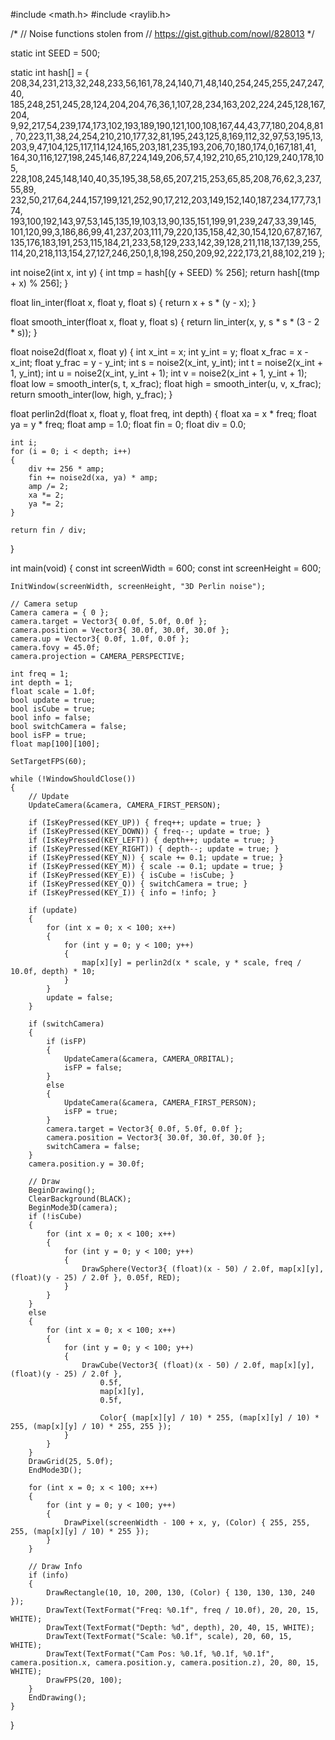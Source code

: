 


#include <math.h>
#include <raylib.h>

/*
// Noise functions stolen from
// https://gist.github.com/nowl/828013
*/

static int SEED = 500;

static int hash[] = { 208,34,231,213,32,248,233,56,161,78,24,140,71,48,140,254,245,255,247,247,40,
					185,248,251,245,28,124,204,204,76,36,1,107,28,234,163,202,224,245,128,167,204,
					9,92,217,54,239,174,173,102,193,189,190,121,100,108,167,44,43,77,180,204,8,81,
					70,223,11,38,24,254,210,210,177,32,81,195,243,125,8,169,112,32,97,53,195,13,
					203,9,47,104,125,117,114,124,165,203,181,235,193,206,70,180,174,0,167,181,41,
					164,30,116,127,198,245,146,87,224,149,206,57,4,192,210,65,210,129,240,178,105,
					228,108,245,148,140,40,35,195,38,58,65,207,215,253,65,85,208,76,62,3,237,55,89,
					232,50,217,64,244,157,199,121,252,90,17,212,203,149,152,140,187,234,177,73,174,
					193,100,192,143,97,53,145,135,19,103,13,90,135,151,199,91,239,247,33,39,145,
					101,120,99,3,186,86,99,41,237,203,111,79,220,135,158,42,30,154,120,67,87,167,
					135,176,183,191,253,115,184,21,233,58,129,233,142,39,128,211,118,137,139,255,
					114,20,218,113,154,27,127,246,250,1,8,198,250,209,92,222,173,21,88,102,219 };

int noise2(int x, int y)
{
	int tmp = hash[(y + SEED) % 256];
	return hash[(tmp + x) % 256];
}

float lin_inter(float x, float y, float s)
{
	return x + s * (y - x);
}

float smooth_inter(float x, float y, float s)
{
	return lin_inter(x, y, s * s * (3 - 2 * s));
}

float noise2d(float x, float y)
{
	int x_int = x;
	int y_int = y;
	float x_frac = x - x_int;
	float y_frac = y - y_int;
	int s = noise2(x_int, y_int);
	int t = noise2(x_int + 1, y_int);
	int u = noise2(x_int, y_int + 1);
	int v = noise2(x_int + 1, y_int + 1);
	float low = smooth_inter(s, t, x_frac);
	float high = smooth_inter(u, v, x_frac);
	return smooth_inter(low, high, y_frac);
}

float perlin2d(float x, float y, float freq, int depth)
{
	float xa = x * freq;
	float ya = y * freq;
	float amp = 1.0;
	float fin = 0;
	float div = 0.0;

	int i;
	for (i = 0; i < depth; i++)
	{
		div += 256 * amp;
		fin += noise2d(xa, ya) * amp;
		amp /= 2;
		xa *= 2;
		ya *= 2;
	}

	return fin / div;
}

int main(void)
{
	const int screenWidth = 600;
	const int screenHeight = 600;

	InitWindow(screenWidth, screenHeight, "3D Perlin noise");

	// Camera setup
	Camera camera = { 0 };
	camera.target = Vector3{ 0.0f, 5.0f, 0.0f };
	camera.position = Vector3{ 30.0f, 30.0f, 30.0f };
	camera.up = Vector3{ 0.0f, 1.0f, 0.0f };
	camera.fovy = 45.0f;
	camera.projection = CAMERA_PERSPECTIVE;

	int freq = 1;
	int depth = 1;
	float scale = 1.0f;
	bool update = true;
	bool isCube = true;
	bool info = false;
	bool switchCamera = false;
	bool isFP = true;
	float map[100][100];

	SetTargetFPS(60);

	while (!WindowShouldClose())
	{
		// Update
		UpdateCamera(&camera, CAMERA_FIRST_PERSON);

		if (IsKeyPressed(KEY_UP)) { freq++; update = true; }
		if (IsKeyPressed(KEY_DOWN)) { freq--; update = true; }
		if (IsKeyPressed(KEY_LEFT)) { depth++; update = true; }
		if (IsKeyPressed(KEY_RIGHT)) { depth--; update = true; }
		if (IsKeyPressed(KEY_N)) { scale += 0.1; update = true; }
		if (IsKeyPressed(KEY_M)) { scale -= 0.1; update = true; }
		if (IsKeyPressed(KEY_E)) { isCube = !isCube; }
		if (IsKeyPressed(KEY_Q)) { switchCamera = true; }
		if (IsKeyPressed(KEY_I)) { info = !info; }

		if (update)
		{
			for (int x = 0; x < 100; x++)
			{
				for (int y = 0; y < 100; y++)
				{
					map[x][y] = perlin2d(x * scale, y * scale, freq / 10.0f, depth) * 10;
				}
			}
			update = false;
		}

		if (switchCamera)
		{
			if (isFP)
			{
				UpdateCamera(&camera, CAMERA_ORBITAL);
				isFP = false;
			}
			else
			{
				UpdateCamera(&camera, CAMERA_FIRST_PERSON);
				isFP = true;
			}
			camera.target = Vector3{ 0.0f, 5.0f, 0.0f };
			camera.position = Vector3{ 30.0f, 30.0f, 30.0f };
			switchCamera = false;
		}
		camera.position.y = 30.0f;

		// Draw
		BeginDrawing();
		ClearBackground(BLACK);
		BeginMode3D(camera);
		if (!isCube)
		{
			for (int x = 0; x < 100; x++)
			{
				for (int y = 0; y < 100; y++)
				{
					DrawSphere(Vector3{ (float)(x - 50) / 2.0f, map[x][y], (float)(y - 25) / 2.0f }, 0.05f, RED);
				}
			}
		}
		else
		{
			for (int x = 0; x < 100; x++)
			{
				for (int y = 0; y < 100; y++)
				{
					DrawCube(Vector3{ (float)(x - 50) / 2.0f, map[x][y], (float)(y - 25) / 2.0f },
						0.5f,
						map[x][y],
						0.5f,

						Color{ (map[x][y] / 10) * 255, (map[x][y] / 10) * 255, (map[x][y] / 10) * 255, 255 });
				}
			}
		}
		DrawGrid(25, 5.0f);
		EndMode3D();

		for (int x = 0; x < 100; x++)
		{
			for (int y = 0; y < 100; y++)
			{
				DrawPixel(screenWidth - 100 + x, y, (Color) { 255, 255, 255, (map[x][y] / 10) * 255 });
			}
		}

		// Draw Info
		if (info)
		{
			DrawRectangle(10, 10, 200, 130, (Color) { 130, 130, 130, 240 });
			DrawText(TextFormat("Freq: %0.1f", freq / 10.0f), 20, 20, 15, WHITE);
			DrawText(TextFormat("Depth: %d", depth), 20, 40, 15, WHITE);
			DrawText(TextFormat("Scale: %0.1f", scale), 20, 60, 15, WHITE);
			DrawText(TextFormat("Cam Pos: %0.1f, %0.1f, %0.1f", camera.position.x, camera.position.y, camera.position.z), 20, 80, 15, WHITE);
			DrawFPS(20, 100);
		}
		EndDrawing();
	}
}
